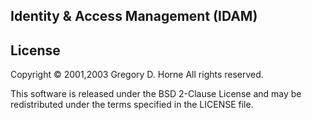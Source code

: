 ## Identity & Access Management (IDAM)


## License

Copyright © 2001,2003 Gregory D. Horne
All rights reserved.

This software is released under the BSD 2-Clause License and may be redistributed under the terms specified in the LICENSE file.
